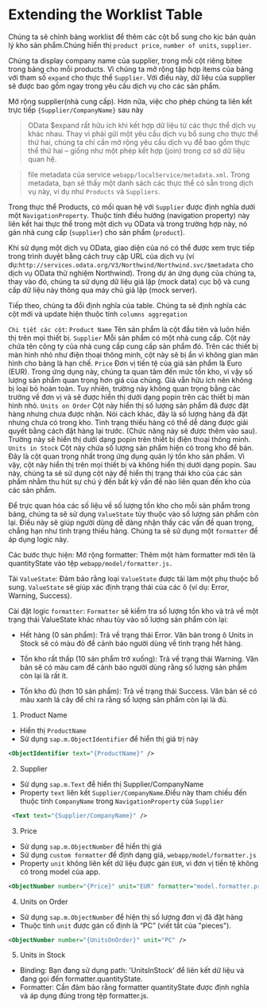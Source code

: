 # Extending the Worklist Table

Chúng ta sẽ chỉnh bảng worklist để thêm các cột bổ sung cho kịc bản quản lý kho sản phẩm.Chúng hiển thị `product price`, `number of units`, `supplier`.

Chúng ta display company name của supplier, trong mỗi cột riêng bịtee trong bảng cho mỗi products. Vì chúng ta mở rộng tập hợp items của bảng với tham số `expand` cho thực thể `Supplier`. Với điều này, dữ liệu của supplier sẽ được bao gồm ngay trong yêu cầu dịch vụ cho các sản phẩm.

Mở rộng supplier(nhà cung cấp). Hơn nữa, việc cho phép chúng ta liên kết trực tiếp `{Supplier/CompanyName}` sau này

> OData $expand rất hữu ích khi kết hợp dữ liệu từ các thực thể dịch vụ khác nhau. Thay vì phải gửi một yêu cầu dịch vụ bổ sung cho thực thể thứ hai, chúng ta chỉ cần mở rộng yêu cầu dịch vụ để bao gồm thực thể thứ hai – giống như một phép kết hợp (join) trong cơ sở dữ liệu quan hệ.

> file metadata của service `webapp/localService/metadata.xml`. Trong metadata, bạn sẽ thấy một danh sách các thực thể có sẵn trong dịch vụ này, ví dụ như `Products` và `Suppliers`.

Trong thực thể Products, có mối quan hệ với `Supplier` được định nghĩa dưới một `NavigationProperty`. Thuộc tính điều hướng (navigation property) này liên kết hai thực thể trong một dịch vụ OData và trong trường hợp này, nó gán nhà cung cấp (`supplier`) cho sản phẩm (`product`).

Khi sử dụng một dịch vụ OData, giao diện của nó có thể được xem trực tiếp trong trình duyệt bằng cách truy cập URL của dịch vụ (ví dụ:`http://services.odata.org/V3/Northwind/Northwind.svc/$metadata` cho dịch vụ OData thử nghiệm Northwind). Trong dự án ứng dụng của chúng ta, thay vào đó, chúng ta sử dụng dữ liệu giả lập (mock data) cục bộ và cung cấp dữ liệu này thông qua máy chủ giả lập (mock server).

Tiếp theo, chúng ta đổi định nghĩa của table. Chúng ta sẽ định nghĩa các cột mới và update hiện thuộc tính
`columns aggregation`

`Chi tiết các cột`:
`Product Name`
Tên sản phẩm là cột đầu tiên và luôn hiển thị trên mọi thiết bị.
`Supplier`
Mỗi sản phẩm có một nhà cung cấp.
Cột này chứa tên công ty của nhà cung cấp cung cấp sản phẩm đó.
Trên các thiết bị màn hình nhỏ như điện thoại thông minh, cột này sẽ bị ẩn vì không gian màn hình cho bảng là hạn chế.
`Price`
Đơn vị tiền tệ của giá sản phẩm là Euro (EUR).
Trong ứng dụng này, chúng ta quan tâm đến mức tồn kho, vì vậy số lượng sản phẩm quan trọng hơn giá của chúng.
Giá vẫn hữu ích nên không bị loại bỏ hoàn toàn. Tuy nhiên, trường này không quan trọng bằng các trường về đơn vị và sẽ được hiển thị dưới dạng popin trên các thiết bị màn hình nhỏ.
`Units on Order`
Cột này hiển thị số lượng sản phẩm đã được đặt hàng nhưng chưa được nhận.
Nói cách khác, đây là số lượng hàng đã đặt nhưng chưa có trong kho.
Tình trạng thiếu hàng có thể dễ dàng được giải quyết bằng cách đặt hàng lại trước. (Chức năng này sẽ được thêm vào sau).
Trường này sẽ hiển thị dưới dạng popin trên thiết bị điện thoại thông minh.
`Units in Stock`
Cột này chứa số lượng sản phẩm hiện có trong kho để bán.
Đây là cột quan trọng nhất trong ứng dụng quản lý tồn kho sản phẩm.
Vì vậy, cột này hiển thị trên mọi thiết bị và không hiển thị dưới dạng popin.
Sau này, chúng ta sẽ sử dụng cột này để hiển thị trạng thái kho của các sản phẩm nhằm thu hút sự chú ý đến bất kỳ vấn đề nào liên quan đến kho của các sản phẩm.

Để trực quan hóa các số liệu về số lượng tồn kho cho mỗi sản phẩm trong bảng, chúng ta sẽ sử dụng `ValueState` tùy thuộc vào số lượng sản phẩm còn lại. Điều này sẽ giúp người dùng dễ dàng nhận thấy các vấn đề quan trọng, chẳng hạn như tình trạng thiếu hàng. Chúng ta sẽ sử dụng một `formatter` để áp dụng logic này.

Các bước thực hiện:
Mở rộng formatter:
Thêm một hàm formatter mới tên là quantityState vào tệp `webapp/model/formatter.js.`

Tải `ValueState`:
Đảm bảo rằng loại `ValueState` được tải làm một phụ thuộc bổ sung. `ValueState` sẽ giúp xác định trạng thái của các ô (ví dụ: Error, Warning, Success).

Cài đặt logic `formatter`:
`Formatter` sẽ kiểm tra số lượng tồn kho và trả về một trạng thái ValueState khác nhau tùy vào số lượng sản phẩm còn lại:

- Hết hàng (0 sản phẩm):
  Trả về trạng thái Error. Văn bản trong ô Units in Stock sẽ có màu đỏ để cảnh báo người dùng về tình trạng hết hàng.

- Tồn kho rất thấp (10 sản phẩm trở xuống):
  Trả về trạng thái Warning. Văn bản sẽ có màu cam để cảnh báo người dùng rằng số lượng sản phẩm còn lại là rất ít.

- Tồn kho đủ (hơn 10 sản phẩm):
  Trả về trạng thái Success. Văn bản sẽ có màu xanh lá cây để chỉ ra rằng số lượng sản phẩm còn lại là đủ.

1. Product Name

- Hiển thị `ProductName`
- Sử dụng `sap.m.ObjectIdentifier` để hiển thị giá trị này

```xml
<ObjectIdentifier text="{ProductName}" />
```

2. Supplier

- Sử dụng `sap.m.Text` để hiển thị Supplier/CompanyName
- Property `text` liên kết `Supplier/CompanyName`.Điều này tham chiếu đến thuộc tính `CompanyName` trong `NavigationProperty` của `Supplier`

```xml
 <Text text="{Supplier/CompanyName}" />
```

3. Price

- Sử dụng `sap.m.ObjectNumber` để hiển thị giá
- Sử dụng `custom formatter` để định dạng giá, `webapp/model/formatter.js`
- Property `unit` không liên kết dữ liệu được gán `EUR`, vì đơn vị tiền tệ không có trong model của app.

```xml
<ObjectNumber number="{Price}" unit="EUR" formatter="model.formatter.priceFormatter" />
```

4. Units on Order

- Sử dụng `sap.m.ObjectNumber` để hiện thị số lượng đơn vị đã đặt hàng
- Thuộc tính `unit` được gán cố định là “PC” (viết tắt của "pieces").

```xml
<ObjectNumber number="{UnitsOnOrder}" unit="PC" />
```

5. Units in Stock

- Binding: Bạn đang sử dụng path: 'UnitsInStock' để liên kết dữ liệu và đang gọi đến formatter.quantityState.
- Formatter: Cần đảm bảo rằng formatter quantityState được định nghĩa và áp dụng đúng trong tệp formatter.js.
